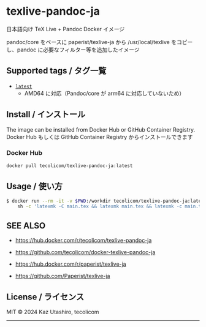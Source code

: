 # texlive-pandoc-ja

日本語向け TeX Live + Pandoc Docker イメージ

pandoc/core をベースに paperist/texlive-ja から /usr/local/texlive をコピーし、pandoc に必要なフィルター等を追加したイメージ

## Supported tags / タグ一覧

- [`latest`](./build/Dockerfile)
  - AMD64 に対応（Pandoc/core が arm64 に対応していないため）

## Install / インストール

The image can be installed from Docker Hub or GitHub Container Registry. <br/>
Docker Hub もしくは GitHub Container Registry からインストールできます

### Docker Hub

```bash
docker pull tecolicom/texlive-pandoc-ja:latest
```

## Usage / 使い方

```bash
$ docker run --rm -it -v $PWD:/workdir tecolicom/texlive-pandoc-ja:latest \
    sh -c 'latexmk -C main.tex && latexmk main.tex && latexmk -c main.tex'
```

## SEE ALSO

- https://hub.docker.com/r/tecolicom/texlive-pandoc-ja
- https://github.com/tecolicom/docker-texlive-pandoc-ja

- https://hub.docker.com/r/paperist/texlive-ja
- https://github.com/Paperist/texlive-ja

## License / ライセンス

MIT ©︎ 2024 Kaz Utashiro, tecolicom

---
